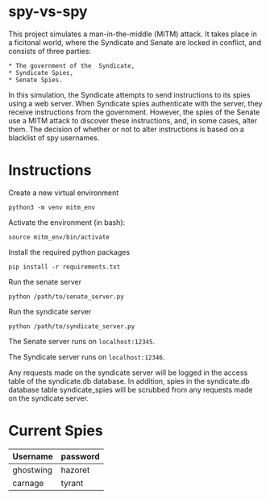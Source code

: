 # spy-vs-spy
This project simulates a man-in-the-middle (MITM) attack. It takes place in a ficitonal world, where the Syndicate and  Senate are locked in conflict, and consists of three parties:

    * The government of the  Syndicate,
    * Syndicate Spies,
    * Senate Spies.
    

In this simulation, the  Syndicate attempts to send instructions to its spies using a web server. When Syndicate spies authenticate with the server, they receive instructions from the government. However, the spies of the Senate use a MITM attack to discover these instructions, and, in some cases, alter them. The decision of whether or not to alter instructions is based on a blacklist of spy usernames.


# Instructions

Create a new virtual environment
```
python3 -m venv mitm_env
```

Activate the environment (in bash):

```
source mitm_env/bin/activate
```


Install the required python packages
```
pip install -r requirements.txt
```


Run the senate server
```
python /path/to/senate_server.py
```

Run the syndicate server
```
python /path/to/syndicate_server.py
```

The Senate server runs on `localhost:12345`.

The Syndicate server runs on `localhost:12346`.

Any requests made on the syndicate server will be logged in the access table of the syndicate.db database. In addition, spies in the syndicate.db database table syndicate_spies will be scrubbed from any requests made on the syndicate server.

# Current Spies
| Username        | password           |
| ------------- |-------------  |
| ghostwing      | hazoret |
| carnage      | tyrant      |

